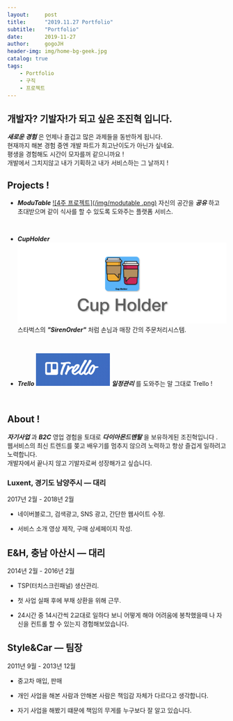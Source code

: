 ```yaml
---
layout:     post
title:      "2019.11.27 Portfolio"
subtitle:   "Portfolio"
date:       2019-11-27
author:     gogoJH
header-img: img/home-bg-geek.jpg
catalog: true
tags:
    - Portfolio
    - 구직
    - 프로젝트
---
```

## 개발자? 기발자!가 되고 싶은 조진혁 입니다.
***새로운 경험*** 은 언제나 즐겁고 많은 과제들을 동반하게 됩니다.<br>
현재까지 해본 경험 중엔 개발 파트가 최고난이도가 아닌가 싶네요.<br> 
평생을 경험해도 시간이 모자를꺼 같으니까요 !<br>
개발에서 그치지않고 내가 기획하고 내가 서비스하는 그 날까지 !

## Projects !

*  ***ModuTable***
	[![4주 프로젝트](/img/modutable .png)](https://gogojh.github.io/2019/06/25/4%EC%A3%BC-%ED%94%84%EB%A1%9C%EC%A0%9D%ED%8A%B8-%EC%86%8C%EA%B0%9C/ "4주 프로젝트 Click!")
	자신의 공간을 ***공유*** 하고 초대받으며 같이 식사를 할 수 있도록 
	도와주는 플랫폼 서비스.
<br>

*  ***CupHolder***
	[![2주 프로젝트](/img/cupholder.png)](https://gogojh.github.io/2019/05/20/2%EC%A3%BC-%ED%94%84%EB%A1%9C%EC%A0%9D%ED%8A%B8-%EC%86%8C%EA%B0%9C/ "2주 프로젝트 Click!")
	스타벅스의 ***"SirenOrder"*** 처럼 손님과 매장 간의 주문처리시스템.
	
	<br>
	
*  ***Trello***
	[![ToyProject](/img/Trello.png)](https://gogojh.github.io/2019/11/25/Trello-%EC%86%8C%EA%B0%9C/ "Trello 프로젝트 Click!")
	***일정관리*** 를 도와주는 말 그대로 Trello !

<br>

## About !

***자기사업*** 과 ***B2C*** 영업 경험을 토대로 ***다이아몬드멘탈*** 을 보유하게된 조진혁입니다 .<br>
웹서비스의 최신 트렌드를 쫒고 배우기를 멈추지 않으려 노력하고
항상 즐겁게 일하려고 노력합니다.<br>
개발자에서 끝나지 않고 기발자로써 성장해가고 싶습니다. 


### Luxent, 경기도 남양주시 — 대리

2017년 2월 - 2018년 2월

-   네이버블로그, 검색광고, SNS 광고, 간단한 웹사이트 수정.
    
-   서비스 소개 영상 제작, 구매 상세페이지 작성.
    

## E&H, 충남 아산시 — 대리

2014년 2월 - 2016년 2월

-   TSP(터치스크린패널) 생산관리.
    
-   첫 사업 실패 후에 부채 상환을 위해 근무.
    
-   24시간 중 14시간씩 2교대로 일하다 보니 어떻게 해야 어려움에 봉착했을때 나 자신을 컨트롤 할 수 있는지 경험해보았습니다.
    

## Style&Car — 팀장

2011년 9월 - 2013년 12월

-   중고차 매입, 판매
    
-   개인 사업을 해본 사람과 안해본 사람은 책임감 자체가 다르다고 생각합니다.
    
-   자기 사업을 해봤기 떄문에 책임의 무게를 누구보다 잘 알고 있습니다.
<!--stackedit_data:
eyJoaXN0b3J5IjpbLTE5NTA2NTAzNjQsLTg5NjM4MDI3MSwxMj
Q5ODY1NjI1LC01NzE2OTU3MzYsLTE1NzIyODE5MzksMjA2NzU0
NDU1NSwxMjA3MzgwMDE5LC0xODg4Mzc0NzI1LC0xMDg3NDYyNj
I3LDE3ODU0NTQwMzUsLTUwMjgzNzQ1Nyw5MjU5NDA4NjQsMTk5
MjQzOTk4NF19
-->